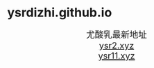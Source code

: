 # ysrdizhi.github.io
<center>
<span style="font-size:20px">尤酸乳最新地址</span><br>
<span style="font-size:20px"><a href="https://ysr2.xyz" target="_blank">ysr2.xyz</a></span><br>
<span style="font-size:20px"><a href="https://ysr11.xyz" target="_blank">ysr11.xyz</a></span><br>
</center>
